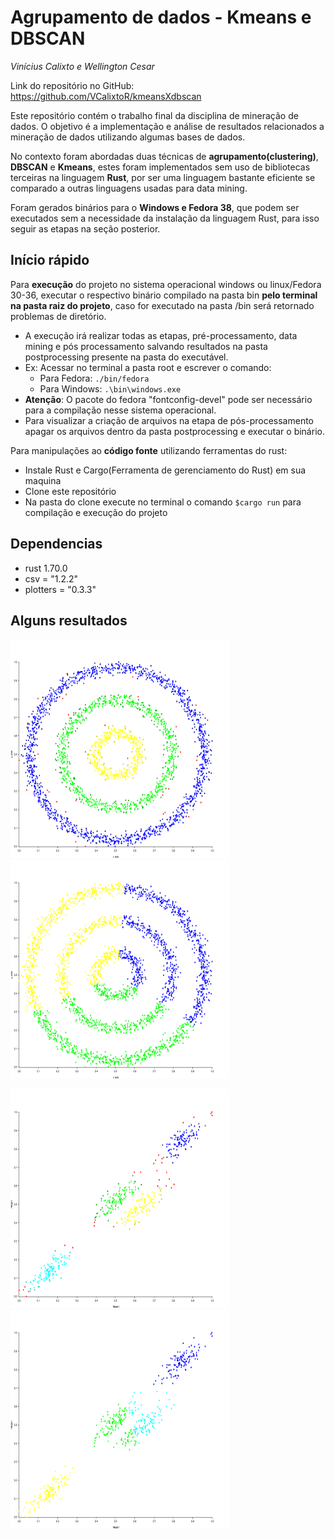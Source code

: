 # Agrupamento de dados - Kmeans e DBSCAN

*Vinícius Calixto e Wellington Cesar*

Link do repositório no GitHub: https://github.com/VCalixtoR/kmeansXdbscan

Este repositório contém o trabalho final da disciplina de mineração de dados. O objetivo é a implementação e análise de resultados relacionados a mineração de dados utilizando algumas bases de dados.

No contexto foram abordadas duas técnicas de **agrupamento(clustering)**, **DBSCAN** e **Kmeans**, estes foram implementados sem uso de bibliotecas terceiras na linguagem **Rust**, por ser uma linguagem bastante eficiente se comparado a outras linguagens usadas para data mining.

Foram gerados binários para o **Windows e Fedora 38**, que podem ser executados sem a necessidade da instalação da linguagem Rust, para isso seguir as etapas na seção posterior.

## Início rápido

Para **execução** do projeto no sistema operacional windows ou linux/Fedora 30-36, executar o respectivo binário compilado na pasta bin **pelo terminal na pasta raiz do projeto**, caso for executado na pasta /bin será retornado problemas de diretório.
  - A execução irá realizar todas as etapas, pré-processamento, data mining e pós processamento salvando resultados na pasta postprocessing presente na pasta do executável.
  - Ex: Acessar no terminal a pasta root e escrever o comando:
    - Para Fedora: `./bin/fedora`
    - Para Windows: `.\bin\windows.exe`
  - **Atenção**: O pacote do fedora "fontconfig-devel" pode ser necessário para a compilação nesse sistema operacional.
  - Para visualizar a criação de arquivos na etapa de pós-processamento apagar os arquivos dentro da pasta postprocessing e executar o binário.

Para manipulações ao **código fonte** utilizando ferramentas do rust:
  - Instale Rust e Cargo(Ferramenta de gerenciamento do Rust) em sua maquina
  - Clone este repositório
  - Na pasta do clone execute no terminal o comando `$cargo run` para compilação e execução do projeto

## Dependencias

* rust 1.70.0
* csv = "1.2.2"
* plotters = "0.3.3"

## Alguns resultados

<img src="https://github.com/VCalixtoR/dbscan/blob/main/postprocessing/Db_Circular_Generated_xXy.png" width="350" height="350" > <img src="https://github.com/VCalixtoR/dbscan/blob/main/postprocessing/Km_Circular_Generated_xXy.png" width="350" height="350">

<img src="https://github.com/VCalixtoR/dbscan/blob/main/postprocessing/Db_Clustering_gmm_WeightXHeight.png" width="350" height="350"> <img src="https://github.com/VCalixtoR/dbscan/blob/main/postprocessing/Km_Clustering_gmm_WeightXHeight.png" width="350" height="350">
